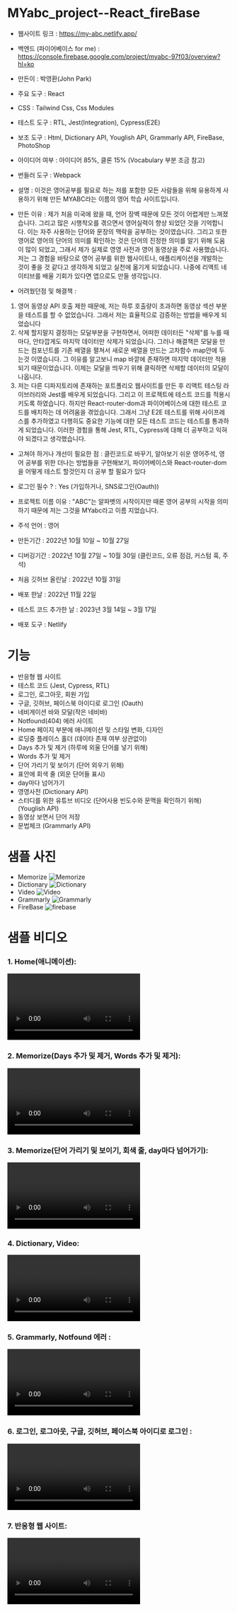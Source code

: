 # MYabc_project--React_fireBase

- 웹사이트 링크 : https://my-abc.netlify.app/
- 백엔드 (파이어베이스 for me) : https://console.firebase.google.com/project/myabc-97f03/overview?hl=ko

- 만든이 : 박영환(John Park)
- 주요 도구 : React
- CSS : Tailwind Css, Css Modules
- 테스트 도구 : RTL, Jest(Integration), Cypress(E2E)
- 보조 도구 : Html, Dictionary API, Youglish API, Grammarly API, FireBase, PhotoShop
- 아이디어 여부 : 아이디어 85%, 클론 15% (Vocabulary 부분 조금 참고)
- 번들러 도구 : Webpack
- 설명 :
  이것은 영어공부를 필요로 하는 저를 포함한 모든 사람들을 위해 유용하게 사용하기 위해 만든 MYABC라는 이름의 영어 학습 사이트입니다.
- 만든 이유 :
제가 처음 미국에 왔을 때, 언어 장벽 때문에 모든 것이 어렵게만 느껴졌습니다. 그리고 많은 시행착오를 겪으면서 영어실력이 향상 되었던 것을 기억합니다.
이는 자주 사용하는 단어와 문장의 맥락을 공부하는 것이였습니다.
그리고 또한 영어로 영어의 단어의 의미를 확인하는 것은 단어의 진정한 의미를 알기 위해 도움이 많이 되었고, 그래서 제가 실제로 영영 사전과 영어 동영상을 주로 사용했습니다.
저는 그 경험을 바탕으로 영어 공부를 위한 웹사이트나, 애플리케이션을 개발하는 것이 좋을 것 같다고 생각하게 되었고 실천에 옮기게 되었습니다.
나중에 리액트 네이티브를 배울 기회가 있다면 앱으로도 만들 생각입니다.
  
- 어려웠던점 및 해결책 :
1. 영어 동영상 API 호출 제한 때문에, 저는 하루 호출량이 초과하면 동영상 섹션 부분을 테스트를 할 수 없었습니다. 그래서 저는 효율적으로 검증하는 방법을 배우게 되었습니다
2. 삭제 할지말지 결정하는 모달부분을 구현하면서, 어떠한 데이터든 "삭제"를 누를 때마다, 안타깝게도 마지막 데이터만 삭제가 되었습니다. 그러나 해결책은 모달을 만드는 컴포넌트를 기존 배열을 펼쳐서 새로운 배열을 만드는 고차함수 map안에 두는것 이였습니다. 그 이유를 알고보니 map 바깥에 존재하면 마지막 데이터만 적용되기 때문이었습니다. 이제는 모달을 띄우기 위해 클릭하면 삭제할 데이터의 모달이 나옵니다.
3. 저는 다른 디파지토리에 존재하는 포트폴리오 웹사이트를 만든 후 리액트 테스팅 라이브러리와 Jest를 배우게 되었습니다. 그리고 이 프로젝트에 테스트 코드를 적용시키도록 하였습니다. 하지만 React-router-dom과 파이어베이스에 대한 테스트 코드를 배치하는 데 어려움을 겪었습니다. 그래서 그냥 E2E 테스트를 위해 사이프레스를 추가하였고 다행히도 중요한 기능에 대한 모든 테스트 코드는 테스트를 통과하게 되었습니다. 이러한 경험을 통해 Jest, RTL, Cypress에 대해 더 공부하고 익혀야 되겠다고 생각했습니다.  

- 고쳐야 하거나 개선이 필요한 점 : 클린코드로 바꾸기, 알아보기 쉬운 영어주석, 영어 공부를 위한 더나는 방법들을 구현해보기, 파이어베이스와 React-router-dom을 어떻게 테스트 할것인지 더 공부 할 필요가 있다

- 로그인 필수 ? : Yes (가입하거나, SNS로그인(Oauth))
- 프로젝트 이름 이유 : "ABC"는 알파벳의 시작이지만 때론 영어 공부의 시작을 의미하기 때문에 저는 그것을 MYabc라고 이름 지었습니다.

- 주석 언어 : 영어

- 만든기간 : 2022년 10월 10일 ~ 10월 27일
- 디버깅기간 : 2022년 10월 27일 ~ 10월 30일 (클린코드, 오류 점검, 커스텀 훅, 주석)
- 처음 깃허브 올린날 : 2022년 10월 31일
- 배포 한날 : 2022년 11월 22일
- 테스트 코드 추가한 날 : 2023년 3월 14일 ~ 3월 17일
- 배포 도구 : Netlify

# 기능
- 반응형 웹 사이트
- 테스트 코드 (Jest, Cypress, RTL)
- 로그인, 로그아웃, 회원 가입
- 구글, 깃허브, 페이스북 아이디로 로그인 (Oauth)
- 네비게이션 바와 모달(작은 네비바)
- Notfound(404) 에러 사이트
- Home 페이지 부분에 애니메이션 및 스타일 변화, 디자인
- 로딩중 플레이스 홀더 (데이타 존재 여부 상관없이)
- Days 추가 및 제거 (하루에 외울 단어를 넣기 위해)
- Words 추가 및 제거
- 단어 가리기 및 보이기 (단어 외우기 위해)
- 표안에 회색 줄 (외운 단어들 표시)
- day마다 넘어가기
- 영영사전 (Dictionary API)
- 스터디를 위한 유튜브 비디오 (단어사용 빈도수와 문맥을 확인하기 위해) (Youglish API)
- 동영상 보면서 단어 저장
- 문법체크 (Grammarly API)

# 샘플 사진

- Memorize
  ![Memorize](https://user-images.githubusercontent.com/106279616/199054212-1bd8130e-eea3-464c-a9c7-da1cda89983f.png)
- Dictionary
  ![Dictionary](https://user-images.githubusercontent.com/106279616/199054242-e7c3554e-a9b0-4a60-b113-b24017c0c362.png)
- Video
  ![Video](https://user-images.githubusercontent.com/106279616/199054266-3fd627b8-f399-47ab-9b14-1deb5df008f6.png)
- Grammarly
  ![Grammarly](https://user-images.githubusercontent.com/106279616/199054283-a6dfca30-ce8d-4cd6-babc-0eed9f2385ee.png)
- FireBase
  ![firebase](https://user-images.githubusercontent.com/106279616/199058144-14c6f042-3f23-4962-8616-5ba56c891354.jpg)

# 샘플 비디오

<h3> 1. Home(애니메이션): </h3>
<video src="https://user-images.githubusercontent.com/106279616/199087744-cd8b906d-ba6b-428e-8883-91c2e21b4265.mp4"></video>
<h3> 2. Memorize(Days 추가 및 제거, Words 추가 및 제거): </h3>
<video src="https://user-images.githubusercontent.com/106279616/199088027-eb52e16f-ce96-494d-88b2-f9147a9da9ca.mp4"></video>
<h3> 3. Memorize(단어 가리기 및 보이기, 회색 줄, day마다 넘어가기): </h3>
<video src="https://user-images.githubusercontent.com/106279616/199088111-e918ee2c-9519-4da1-9b67-410800fd6096.mp4"></video>
<h3> 4. Dictionary, Video: </h3>
<video src="https://user-images.githubusercontent.com/106279616/199088254-461b05ad-fa3b-4fca-b823-797412cdb5c0.mp4"></video>
<h3> 5. Grammarly, Notfound 에러 : </h3>
<video src="https://user-images.githubusercontent.com/106279616/199088297-e9049d25-520a-46d0-a640-0248ff0ca84f.mp4"></video>
<h3> 6. 로그인, 로그아웃, 구글, 깃허브, 페이스북 아이디로 로그인 : </h3>
<video src="https://user-images.githubusercontent.com/106279616/199088453-87a07fe3-7c62-4490-b6f6-faa98385ad9c.mp4"></video>
<h3> 7. 반응형 웹 사이트: </h3>
<video src="https://user-images.githubusercontent.com/106279616/199088711-705eb95a-1dd4-48f5-8047-a7056816f86d.mp4"></video>
